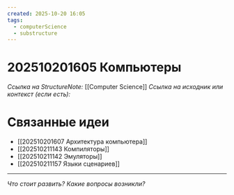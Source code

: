 ```yaml
---
created: 2025-10-20 16:05
tags:
  - computerScience
  - substructure
---
```

# 202510201605 Компьютеры

*Ссылка на StructureNote:* [[Computer Science]]
*Ссылка на исходник или контекст (если есть):*

# Связанные идеи

- [[202510201607 Архитектура компьютера]]
- [[202510211143 Компиляторы]]
- [[202510211142 Эмуляторы]]
- [[202510211157 Языки сценариев]]

---

*Что стоит развить? Какие вопросы возникли?*
